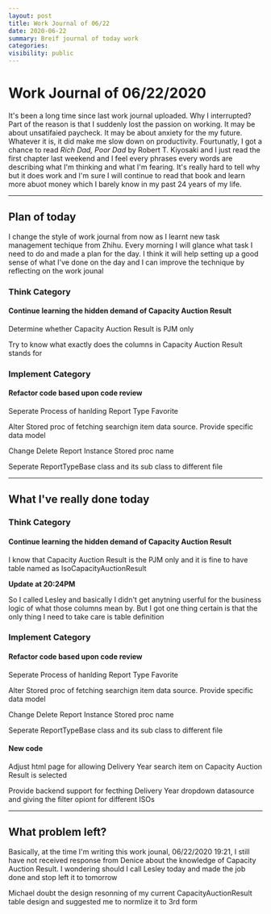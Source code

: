 ```yaml
---
layout: post
title: Work Journal of 06/22
date: 2020-06-22
summary: Breif journal of today work
categories:
visibility: public
---
```

# Work Journal of 06/22/2020
<p>It's been a long time since last work journal uploaded. Why I interrupted? Part of the reason is that I suddenly lost the passion on working. It may be about unsatifaied paycheck. It may be about anxiety for the my future. Whatever it is, it did make me slow down on productivity. Fourtunatly, I got a chance to read <em>Rich Dad, Poor Dad</em> by Robert T. Kiyosaki and I just read the first chapter last weekend and I feel every phrases every words are describing what I'm thinking and what I'm fearing. It's really hard to tell why but it does work and I'm sure I will continue to read that book and learn more abuot money which I barely know in my past 24 years of my life.</p>


---
## Plan of today
<p>I change the style of work journal from now as I learnt new task management techique from Zhihu. Every morning I will glance what task I need to do and made a plan for the day. I think it will help setting up a good sense of what I've done on the day and I can improve the technique by reflecting on the work jounal</p>

### Think Category
#### Continue learning the hidden demand of Capacity Auction Result
<p>Determine whether Capacity Auction Result is PJM only</p>
<p>Try to know what exactly does the columns in Capacity Auction Result stands for</p>

### Implement Category
#### Refactor code based upon code review
<p>Seperate Process of hanlding Report Type Favorite</p>
<p>Alter Stored proc of fetching searchign item data source. Provide specific data model</p>
<p>Change Delete Report Instance Stored proc name</p>
<p>Seperate ReportTypeBase class and its sub class to different file</p>

***

## What I've really done today
### Think Category
#### Continue learning the hidden demand of Capacity Auction Result
<p>I know that Capacity Auction Result is the PJM only and it is fine to have table named as IsoCapacityAuctionResult</p>

__Update at 20:24PM__
<p>So I called Lesley and basically I didn't get anytning userful for the business logic of what those columns mean by. But I got one thing certain is that the only thing I need to take care is table definition</p>

### Implement Category
#### Refactor code based upon code review
<p>Seperate Process of hanlding Report Type Favorite</p>
<p>Alter Stored proc of fetching searchign item data source. Provide specific data model</p>
<p>Change Delete Report Instance Stored proc name</p>
<p>Seperate ReportTypeBase class and its sub class to different file</p>

#### New code
<p>Adjust html page for allowing Delivery Year search item on Capacity Auction Result is selected</p>
<p>Provide backend support for fecthing Delivery Year dropdown datasource and giving the filter opiont for different ISOs</p>

***

## What problem left?
<p>Basically, at the time I'm writing this work jounal, 06/22/2020 19:21, I still have not received response from Denice about the knowledge of Capacity Auction Result.  I wondering should I call Lesley today and made the job done and stop left it to tomorrow</p>
<p>Michael doubt the design resonning of my current CapacityAuctionResult table design and suggested me to normlize it to 3rd form</p>